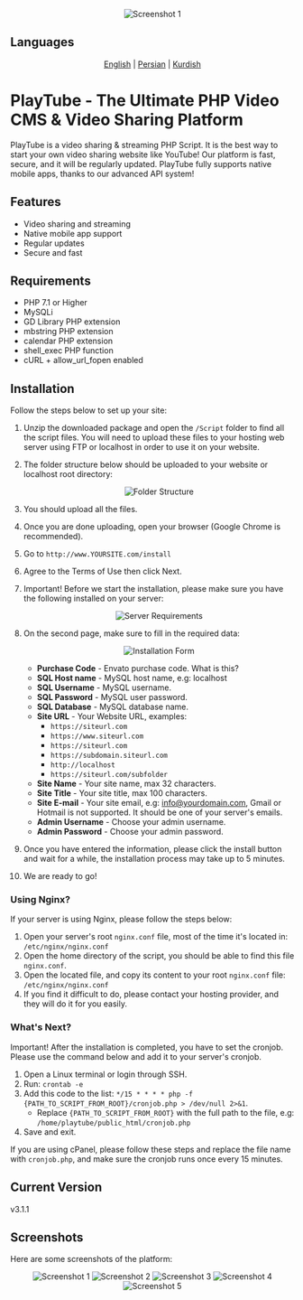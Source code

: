 <p align="center">
  <img src="upload/screenshots/unnamed.png" alt="Screenshot 1">
</p>



## Languages
<p align="center">
  <a href="readme.md">English</a> |
  <a href="readme-fa.md">Persian</a> |
  <a href="readme-kurdish.md">Kurdish</a>
</p>


# PlayTube - The Ultimate PHP Video CMS & Video Sharing Platform

PlayTube is a video sharing & streaming PHP Script. It is the best way to start your own video sharing website like YouTube! Our platform is fast, secure, and it will be regularly updated. PlayTube fully supports native mobile apps, thanks to our advanced API system!

## Features
- Video sharing and streaming
- Native mobile app support
- Regular updates
- Secure and fast

## Requirements
- PHP 7.1 or Higher
- MySQLi
- GD Library PHP extension
- mbstring PHP extension
- calendar PHP extension
- shell_exec PHP function
- cURL + allow_url_fopen enabled

## Installation
Follow the steps below to set up your site:

1. Unzip the downloaded package and open the `/Script` folder to find all the script files. You will need to upload these files to your hosting web server using FTP or localhost in order to use it on your website.
2. The folder structure below should be uploaded to your website or localhost root directory:

   <p align="center">
     <img src="upload/screenshots/folder_structure.png" alt="Folder Structure">
   </p>

3. You should upload all the files.
4. Once you are done uploading, open your browser (Google Chrome is recommended).
5. Go to `http://www.YOURSITE.com/install`
6. Agree to the Terms of Use then click Next.
7. Important! Before we start the installation, please make sure you have the following installed on your server:

   <p align="center">
     <img src="upload/screenshots/server_requirements.png" alt="Server Requirements">
   </p>

8. On the second page, make sure to fill in the required data:

   <p align="center">
     <img src="upload/screenshots/installation_form.png" alt="Installation Form">
   </p>

   - **Purchase Code** - Envato purchase code. What is this?
   - **SQL Host name** - MySQL host name, e.g: localhost
   - **SQL Username** - MySQL username.
   - **SQL Password** - MySQL user password.
   - **SQL Database** - MySQL database name.
   - **Site URL** - Your Website URL, examples:
     - `https://siteurl.com`
     - `https://www.siteurl.com`
     - `https://siteurl.com`
     - `https://subdomain.siteurl.com`
     - `http://localhost`
     - `https://siteurl.com/subfolder`
   - **Site Name** - Your site name, max 32 characters.
   - **Site Title** - Your site title, max 100 characters.
   - **Site E-mail** - Your site email, e.g: info@yourdomain.com, Gmail or Hotmail is not supported. It should be one of your server's emails.
   - **Admin Username** - Choose your admin username.
   - **Admin Password** - Choose your admin password.

9. Once you have entered the information, please click the install button and wait for a while, the installation process may take up to 5 minutes.
10. We are ready to go!

### Using Nginx?
If your server is using Nginx, please follow the steps below:

1. Open your server's root `nginx.conf` file, most of the time it's located in: `/etc/nginx/nginx.conf`
2. Open the home directory of the script, you should be able to find this file `nginx.conf`.
3. Open the located file, and copy its content to your root `nginx.conf` file: `/etc/nginx/nginx.conf`
4. If you find it difficult to do, please contact your hosting provider, and they will do it for you easily.

### What's Next?
Important! After the installation is completed, you have to set the cronjob. Please use the command below and add it to your server's cronjob.

1. Open a Linux terminal or login through SSH.
2. Run: `crontab -e`
3. Add this code to the list: `*/15 * * * * php -f {PATH_TO_SCRIPT_FROM_ROOT}/cronjob.php > /dev/null 2>&1`.
   - Replace `{PATH_TO_SCRIPT_FROM_ROOT}` with the full path to the file, e.g: `/home/playtube/public_html/cronjob.php`
4. Save and exit.

If you are using cPanel, please follow these steps and replace the file name with `cronjob.php`, and make sure the cronjob runs once every 15 minutes.

## Current Version
v3.1.1

## Screenshots
Here are some screenshots of the platform:

<p align="center">
  <img src="upload/screenshots/Screenshot_1.png" alt="Screenshot 1">
  <img src="upload/screenshots/Screenshot_2.png" alt="Screenshot 2">
  <img src="upload/screenshots/Screenshot_3.png" alt="Screenshot 3">
  <img src="upload/screenshots/Screenshot_4.png" alt="Screenshot 4">
  <img src="upload/screenshots/Screenshot_5.png" alt="Screenshot 5">
</p>
